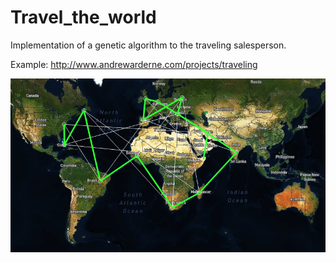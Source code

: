 # Travel_the_world

Implementation of a genetic algorithm to the traveling salesperson.

Example: http://www.andrewarderne.com/projects/traveling

![alt text](https://github.com/zoomie/Travel_the_world/blob/master/Example_pic.png)
